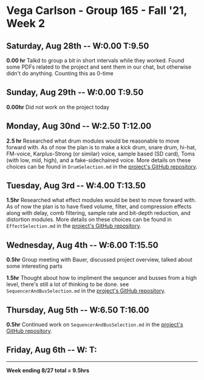 # Vega Carlson - Group 165 - Fall '21, Week 2

## Saturday, Aug 28th -- W:0.00 T:9.50

**0.00 hr** Talkd to group a bit in short intervals while they worked. Found some PDFs related to the project and sent them in our chat, but otherwise didn't do anything. Counting this as 0-time 

## Sunday, Aug 29th -- W:0.00 T:9.50

**0.00hr** Did not work on the project today

## Monday, Aug 30nd -- W:2.50 T:12.00 

**2.5 hr** Researched what drum modules would be reasonable to move forward with. As of now the plan is to make a kick drum, snare drum, hi-hat, FM-voice, Karplus-Strong (or similar) voice, sample based (SD card), Toms (with low, mid, high), and a fake-sidechained voice. More details on these choices can be found in `DrumSelection.md` in the [project's GitHub repository](https://github.com/VegaDeftwing/AnalogDrumMachine).

## Tuesday, Aug 3rd -- W:4.00 T:13.50

**1.5hr** Researched what effect modules would be best to move forward with. As of now the plan is to have fixed volume, filter, and compression effects along with delay, comb filtering, sample rate and bit-depth reduction, and distortion modules. More details on these choices can be found in `EffectSelection.md` in the [project's GitHub repository](https://github.com/VegaDeftwing/AnalogDrumMachine).

## Wednesday, Aug 4th -- W:6.00 T:15.50

**0.5hr** Group meeting with Bauer, discussed project overview, talked about some interesting parts

**1.5hr** Thought about how to impliment the sequncer and busses from a high level, there's still a lot of thinking to be done. see `SequencerAndBusSelection.md` in the [project's GitHub repository](https://github.com/VegaDeftwing/AnalogDrumMachine).

## Thursday, Aug 5th -- W:6.50 T:16.00

**0.5hr** Continued work on  `SequencerAndBusSelection.md` in the [project's GitHub repository](https://github.com/VegaDeftwing/AnalogDrumMachine).



## Friday, Aug 6th -- W: T:



---

**Week ending 8/27 total = 9.5hrs**

